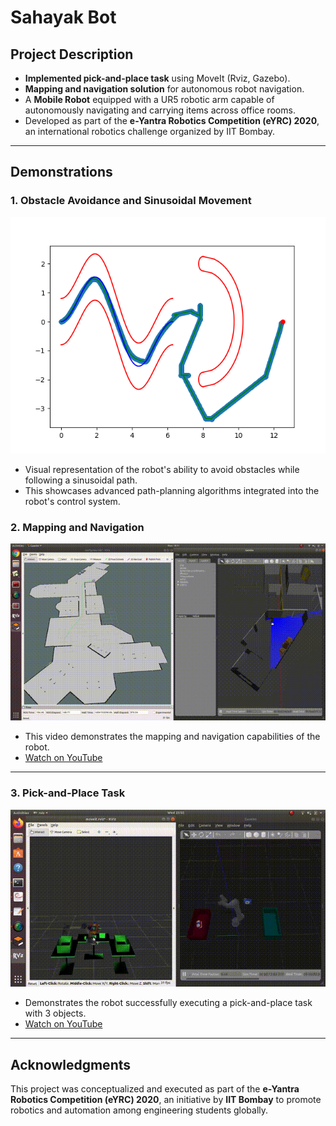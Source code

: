 # Sahayak Bot

## Project Description
- **Implemented pick-and-place task** using MoveIt (Rviz, Gazebo).
- **Mapping and navigation solution** for autonomous robot navigation.
- A **Mobile Robot** equipped with a UR5 robotic arm capable of autonomously navigating and carrying items across office rooms.
- Developed as part of the **e-Yantra Robotics Competition (eYRC) 2020**, an international robotics challenge organized by IIT Bombay.

---

## Demonstrations

### 1. Obstacle Avoidance and Sinusoidal Movement
![Obstacle Avoidance and Sinusoidal Movement](Map_robot-path.png)
- Visual representation of the robot's ability to avoid obstacles while following a sinusoidal path.
- This showcases advanced path-planning algorithms integrated into the robot's control system.

### 2. Mapping and Navigation
[![Mapping and Navigation](mapping_navigation.gif)](https://www.youtube.com/watch?v=nRCZaozm6M4&t=400)
- This video demonstrates the mapping and navigation capabilities of the robot.
- [Watch on YouTube](https://www.youtube.com/watch?v=nRCZaozm6M4)

---

### 3. Pick-and-Place Task
[![Pick and Place](pick_and_place.gif)](https://www.youtube.com/watch?v=Rp0N2W_GN8I&t=85)
- Demonstrates the robot successfully executing a pick-and-place task with 3 objects.
- [Watch on YouTube](https://www.youtube.com/watch?v=Rp0N2W_GN8I)

---

## Acknowledgments
This project was conceptualized and executed as part of the **e-Yantra Robotics Competition (eYRC) 2020**, an initiative by **IIT Bombay** to promote robotics and automation among engineering students globally.
